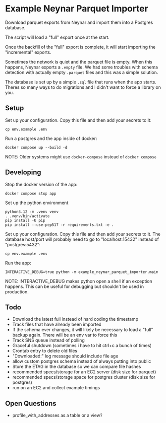 # Example Neynar Parquet Importer

Download parquet exports from Neynar and import them into a Postgres database.

The script will load a "full" export once at the start.

Once the backfill of the "full" export is complete, it will start importing the "incremental" exports.

Sometimes the network is quiet and the parquet file is empty. When this happens, Neynar exports a `.empty` file. We had some troubles with schema detection with actually empty `.parquet` files and this was a simple solution.

The database is set up by a simple `.sql` file that runs when the app starts. Theres so many ways to do migrations and I didn't want to force a library on you.

## Setup

Set up your configuration. Copy this file and then add your secrets to it:

    cp env.example .env

Run a postgres and the app inside of docker:

    docker compose up --build -d

NOTE: Older systems might use `docker-compose` instead of `docker compose`

## Developing



Stop the docker version of the app:

    docker compose stop app

Set up the python environment

    python3.12 -m .venv venv
    . .venv/bin/activate
    pip install -U pip
    pip install --use-pep517 -r requirements.txt -e . 

Set up your configuration. Copy this file and then add your secrets to it. The database host/port will probably need to go to "localhost:15432" instead of "postgres:5432":

    cp env.example .env

Run the app:

    INTERACTIVE_DEBUG=true python -m example_neynar_parquet_importer.main

NOTE: INTERACTIVE_DEBUG makes python open a shell if an exception happens. This can be useful for debugging but shouldn't be used in production.


## Todo

- Download the latest full instead of hard coding the timestamp
- Track files that have already been imported
- If the schema ever changes, it will likely be necessary to load a "full" backup again. There will be an env var to force this
- Track SNS queue instead of polling
- Graceful shutdown (sometimes i have to hit ctrl+c a bunch of times)
- Crontab entry to delete old files
- "Downloaded:" log message should include file age
- allow custom postgres schema instead of always putting into public
- Store the ETAG in the database so we can compare file hashes
- recommended specs/storage for an EC2 server (disk size for parquet)
- recommended specs/storage space for postgres cluster (disk size for postgres)
- run on an EC2 and collect example timings

## Open Questions

- profile_with_addresses as a table or a view?
